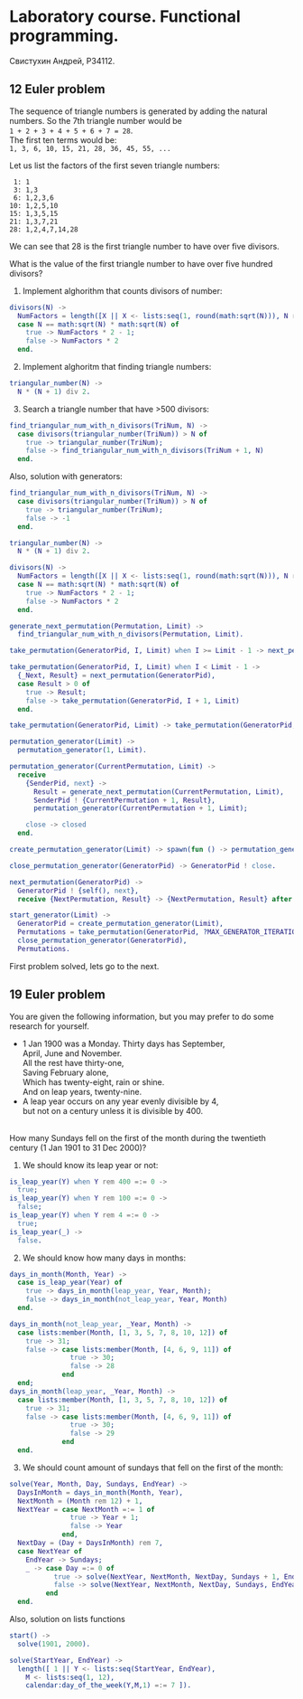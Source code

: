 # Laboratory course. Functional programming.
Свистухин Андрей, Р34112.

## 12 Euler problem
The sequence of triangle numbers is generated by adding the natural numbers. So the 7th triangle number would be <br/>
```1 + 2 + 3 + 4 + 5 + 6 + 7 = 28```. <br/>
The first ten terms would be:  <br/>
```1, 3, 6, 10, 15, 21, 28, 36, 45, 55, ...``` <br/>

Let us list the factors of the first seven triangle numbers: <br/>
```
 1: 1
 3: 1,3
 6: 1,2,3,6
10: 1,2,5,10
15: 1,3,5,15
21: 1,3,7,21
28: 1,2,4,7,14,28
```
We can see that 28 is the first triangle number to have over five divisors. <br/>

What is the value of the first triangle number to have over five hundred divisors? <br/>

1) Implement alghorithm that counts divisors of number: <br/>
```Erlang
divisors(N) ->
  NumFactors = length([X || X <- lists:seq(1, round(math:sqrt(N))), N rem X =:= 0]),
  case N == math:sqrt(N) * math:sqrt(N) of
    true -> NumFactors * 2 - 1;
    false -> NumFactors * 2
  end.
```
2) Implement alghoritm that finding triangle numbers: <br/>
```Erlang
triangular_number(N) ->
  N * (N + 1) div 2.
```
3) Search a triangle number that have >500 divisors: <br/>
```Erlang
find_triangular_num_with_n_divisors(TriNum, N) ->
  case divisors(triangular_number(TriNum)) > N of
    true -> triangular_number(TriNum);
    false -> find_triangular_num_with_n_divisors(TriNum + 1, N)
  end.
```

Also, solution with generators:
```Erlang
find_triangular_num_with_n_divisors(TriNum, N) ->
  case divisors(triangular_number(TriNum)) > N of
    true -> triangular_number(TriNum);
    false -> -1
  end.

triangular_number(N) ->
  N * (N + 1) div 2.

divisors(N) ->
  NumFactors = length([X || X <- lists:seq(1, round(math:sqrt(N))), N rem X =:= 0]),
  case N == math:sqrt(N) * math:sqrt(N) of
    true -> NumFactors * 2 - 1;
    false -> NumFactors * 2
  end.

generate_next_permutation(Permutation, Limit) ->
  find_triangular_num_with_n_divisors(Permutation, Limit).

take_permutation(GeneratorPid, I, Limit) when I >= Limit - 1 -> next_permutation(GeneratorPid);

take_permutation(GeneratorPid, I, Limit) when I < Limit - 1 ->
  {_Next, Result} = next_permutation(GeneratorPid),
  case Result > 0 of
    true -> Result;
    false -> take_permutation(GeneratorPid, I + 1, Limit)
  end.

take_permutation(GeneratorPid, Limit) -> take_permutation(GeneratorPid, 1, Limit).

permutation_generator(Limit) ->
  permutation_generator(1, Limit).

permutation_generator(CurrentPermutation, Limit) ->
  receive
    {SenderPid, next} ->
      Result = generate_next_permutation(CurrentPermutation, Limit),
      SenderPid ! {CurrentPermutation + 1, Result},
      permutation_generator(CurrentPermutation + 1, Limit);

    close -> closed
  end.

create_permutation_generator(Limit) -> spawn(fun () -> permutation_generator(Limit) end).

close_permutation_generator(GeneratorPid) -> GeneratorPid ! close.

next_permutation(GeneratorPid) ->
  GeneratorPid ! {self(), next},
  receive {NextPermutation, Result} -> {NextPermutation, Result} after 3000 -> exit(timeout) end.

start_generator(Limit) ->
  GeneratorPid = create_permutation_generator(Limit),
  Permutations = take_permutation(GeneratorPid, ?MAX_GENERATOR_ITERATION),
  close_permutation_generator(GeneratorPid),
  Permutations.
```

First problem solved, lets go to the next.

## 19 Euler problem
You are given the following information, but you may prefer to do some research for yourself.

* 1 Jan 1900 was a Monday.
Thirty days has September, <br/>
April, June and November. <br/>
All the rest have thirty-one, <br/>
Saving February alone, <br/>
Which has twenty-eight, rain or shine. <br/>
And on leap years, twenty-nine. <br/>
* A leap year occurs on any year evenly divisible by 4, <br/>
but not on a century unless it is divisible by 400.
<br/>
How many Sundays fell on the first of the month during the twentieth century (1 Jan 1901 to 31 Dec 2000)?

1) We should know its leap year or not:
```Erlang
is_leap_year(Y) when Y rem 400 =:= 0 ->
  true;
is_leap_year(Y) when Y rem 100 =:= 0 ->
  false;
is_leap_year(Y) when Y rem 4 =:= 0 ->
  true;
is_leap_year(_) ->
  false.
```
2) We should know how many days in months:
```Erlang
days_in_month(Month, Year) ->
  case is_leap_year(Year) of
    true -> days_in_month(leap_year, Year, Month);
    false -> days_in_month(not_leap_year, Year, Month)
  end.

days_in_month(not_leap_year, _Year, Month) ->
  case lists:member(Month, [1, 3, 5, 7, 8, 10, 12]) of
    true -> 31;
    false -> case lists:member(Month, [4, 6, 9, 11]) of
               true -> 30;
               false -> 28
             end
  end;
days_in_month(leap_year, _Year, Month) ->
  case lists:member(Month, [1, 3, 5, 7, 8, 10, 12]) of
    true -> 31;
    false -> case lists:member(Month, [4, 6, 9, 11]) of
               true -> 30;
               false -> 29
             end
  end.
```
3) We should count amount of sundays that fell on the first of the month:
```Erlang
solve(Year, Month, Day, Sundays, EndYear) ->
  DaysInMonth = days_in_month(Month, Year),
  NextMonth = (Month rem 12) + 1,
  NextYear = case NextMonth =:= 1 of
               true -> Year + 1;
               false -> Year
             end,
  NextDay = (Day + DaysInMonth) rem 7,
  case NextYear of
    EndYear -> Sundays;
    _ -> case Day =:= 0 of
           true -> solve(NextYear, NextMonth, NextDay, Sundays + 1, EndYear);
           false -> solve(NextYear, NextMonth, NextDay, Sundays, EndYear)
         end
  end.
```

Also, solution on lists functions
```Erlang
start() ->
  solve(1901, 2000).

solve(StartYear, EndYear) ->
  length([ 1 || Y <- lists:seq(StartYear, EndYear),
    M <- lists:seq(1, 12),
    calendar:day_of_the_week(Y,M,1) =:= 7 ]).
```
